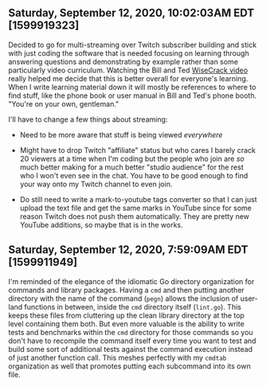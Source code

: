 ## Saturday, September 12, 2020, 10:02:03AM EDT [1599919323]

Decided to go for multi-streaming over Twitch subscriber building and
stick with just coding the software that is needed focusing on learning
through answering questions and demonstrating by example rather than
some particularly video curriculum. Watching the Bill and Ted [WiseCrack
video](https://youtu.be/GFD37HvGx6k) really helped me decide that this
is better overall for everyone's learning. When I write learning
material down it will mostly be references to where to find stuff, like
the phone book or user manual in Bill and Ted's phone booth. "You're on
your own, gentleman."

I'll have to change a few things about streaming:

* Need to be more aware that stuff is being viewed *everywhere*

* Might have to drop Twitch "affiliate" status but who cares I barely
crack 20 viewers at a time when I'm coding but the people who join are
*so* much better making for a much better "studio audience" for the rest
who I won't even see in the chat. You have to be good enough to find
your way onto my Twitch channel to even join.

* Do still need to write a mark-to-youtube tags converter so that I can
just upload the text file and get the same marks in YouTube since for
some reason Twitch does not push them automatically. They are pretty new
YouTube additions, so maybe that is in the works.

## Saturday, September 12, 2020, 7:59:09AM EDT [1599911949]

I'm reminded of the elegance of the idiomatic Go directory organization
for commands and library packages. Having a `cmd` and then putting
another directory with the name of the command (`pegn`) allows the
inclusion of user-land functions in between, inside the `cmd` directory
itself (`lint.go`). This keeps these files from cluttering up the clean
library directory at the top level containing them both. But even more
valuable is the ability to write tests and benchmarks within the `cmd`
directory for those commands so you don't have to recompile the command
itself every time you want to test and build some sort of additional
tests against the command execution instead of just another function
call. This meshes perfectly with my `cmdtab` organization as
well that promotes putting each subcommand into its own file.

